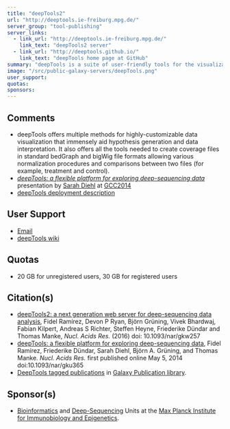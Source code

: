 ```yaml
---
title: "deepTools2"
url: "http://deeptools.ie-freiburg.mpg.de/"
server_group: "tool-publishing"
server_links: 
  - link_url: "http://deeptools.ie-freiburg.mpg.de/"
    link_text: "deepTools2 server"
  - link_url: "http://deeptools.github.io/"
    link_text: "deepTools home page at GitHub"
summary: "deepTools is a suite of user-friendly tools for the visualization, quality control and normalization of data from high-throughput DNA sequencing experiments. "
image: "/src/public-galaxy-servers/deepTools.png"
user_support: 
quotas: 
sponsors: 
---
```


## Comments

* deepTools offers multiple methods for highly-customizable data visualization that immensely aid hypothesis generation and data interpretation. It also offers all the tools needed to create coverage files in standard bedGraph and bigWig file formats allowing various normalization procedures and comparisons between two files (for example, treatment and control).
* *[deepTools: a flexible platform for exploring deep-sequencing data](/src/events/gcc2014/abstracts/talks/index.md#deeptools-a-flexible-platform-for-exploring-deep-sequencing-data)* presentation by [Sarah Diehl](http://www.ie-freiburg.mpg.de/1892622/employee_page?c=1896591&employee_id=26993) at [GCC2014](/src/events/gcc2014/index.md)
* [deepTools deployment description](/src/community/deployment/deep-tools/index.md)

## User Support

* [Email](mailto:deeptools@googlegroups.com)
* [deepTools wiki](https://github.com/fidelram/deepTools/wiki)

## Quotas

* 20 GB for unregistered users, 30 GB for registered users

## Citation(s)

* [deepTools2: a next generation web server for deep-sequencing data analysis](http://nar.oxfordjournals.org/content/early/2016/04/12/nar.gkw257.long), Fidel Ramírez, Devon P Ryan, Björn Grüning, Vivek Bhardwaj, Fabian Kilpert, Andreas S Richter, Steffen Heyne, Friederike Dündar and Thomas Manke, *Nucl. Acids Res.* (2016) doi: 10.1093/nar/gkw257
* [deepTools: a flexible platform for exploring deep-sequencing data](https://doi.org/10.1093/nar/gku365), Fidel Ramírez, Friederike Dündar, Sarah Diehl, Björn A. Grüning, and Thomas Manke.  *Nucl. Acids Res.* first published online May 5, 2014 doi:10.1093/nar/gku365
* [DeepTools tagged publications](https://www.zotero.org/groups/1732893/galaxy/items/tag/%3EDeepTools) in [Galaxy Publication library](/src/publication-library/index.md).


## Sponsor(s)

* [Bioinformatics](http://www.ie-freiburg.mpg.de/bioinformaticsfac) and [Deep-Sequencing](http://www.ie-freiburg.mpg.de/deepfac) Units at the [Max Planck Institute for Immunobiology and Epigenetics](http://www3.ie-freiburg.mpg.de/).
